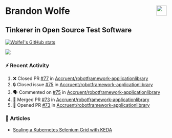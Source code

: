 Brandon Wolfe <a href="https://www.linkedin.com/in/brandon-wolfe1" target="_blank" rel="noreferrer"><img src="https://raw.githubusercontent.com/danielcranney/readme-generator/main/public/icons/socials/linkedin.svg" width="32" height="32" align="right"/></a>
==============================
Tinkerer in Open Source Test Software
-----------------------------

<p align="left"><a href="http://www.github.com/Wolfe1"><img src="https://github-readme-stats.vercel.app/api?username=Wolfe1&show_icons=true&hide=&count_private=true&title_color=0891b2&text_color=ffffff&icon_color=0891b2&bg_color=1c1917&hide_border=true&show_icons=true" alt="Wolfe1's GitHub stats" /></a></p>
<p align="left"><a href="http://www.github.com/Wolfe1"><img src="https://github-readme-streak-stats.herokuapp.com/?user=Wolfe1&stroke=ffffff&background=1c1917&ring=0891b2&fire=0891b2&currStreakNum=ffffff&currStreakLabel=0891b2&sideNums=ffffff&sideLabels=ffffff&dates=ffffff&hide_border=true" /></a></p>

### :zap: Recent Activity
<!--START_SECTION:activity-->
1. ❌ Closed PR [#77](https://github.com/Accruent/robotframework-applicationlibrary/pull/77) in [Accruent/robotframework-applicationlibrary](https://github.com/Accruent/robotframework-applicationlibrary)
2. 🔒 Closed issue [#75](https://github.com/Accruent/robotframework-applicationlibrary/issues/75) in [Accruent/robotframework-applicationlibrary](https://github.com/Accruent/robotframework-applicationlibrary)
3. 🗣 Commented on [#75](https://github.com/Accruent/robotframework-applicationlibrary/issues/75#issuecomment-1612070759) in [Accruent/robotframework-applicationlibrary](https://github.com/Accruent/robotframework-applicationlibrary)
4. 🎉 Merged PR [#73](https://github.com/Accruent/robotframework-applicationlibrary/pull/73) in [Accruent/robotframework-applicationlibrary](https://github.com/Accruent/robotframework-applicationlibrary)
5. 💪 Opened PR [#73](https://github.com/Accruent/robotframework-applicationlibrary/pull/73) in [Accruent/robotframework-applicationlibrary](https://github.com/Accruent/robotframework-applicationlibrary)
<!--END_SECTION:activity-->

### :newspaper: Articles
- [Scaling a Kubernetes Selenium Grid with KEDA](https://www.linkedin.com/pulse/scaling-kubernetes-selenium-grid-keda-brandon-wolfe)
